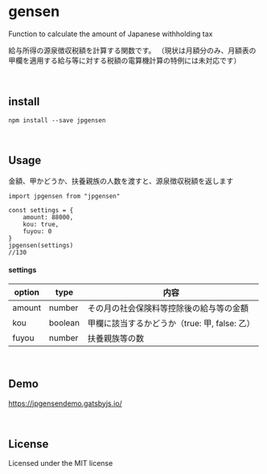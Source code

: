 # gensen

Function to calculate the amount of Japanese withholding tax

給与所得の源泉徴収税額を計算する関数です。
（現状は月額分のみ、月額表の甲欄を適用する給与等に対する税額の電算機計算の特例には未対応です）

<br />

## install

```
npm install --save jpgensen
```

<br />

## Usage

金額、甲かどうか、扶養親族の人数を渡すと、源泉徴収税額を返します

```
import jpgensen from "jpgensen"

const settings = {
	amount: 88000,
	kou: true,
	fuyou: 0
}
jpgensen(settings)
//130
```

#### settings

| option | type    | 内容                                          |
| ------ | ------- | --------------------------------------------- |
| amount | number  | その月の社会保険料等控除後の給与等の金額      |
| kou    | boolean | 甲欄に該当するかどうか（true: 甲, false: 乙） |
| fuyou  | number  | 扶養親族等の数                                |

<br />

## Demo

https://jpgensendemo.gatsbyjs.io/

<br />

## License

Licensed under the MIT license